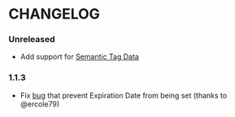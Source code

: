 # CHANGELOG

### Unreleased
- Add support for [Semantic Tag Data](https://developer.apple.com/documentation/walletpasses/semantictags)



### 1.1.3
- Fix [bug](https://github.com/LauLamanApps/apple-passbook/issues/8) that prevent Expiration Date from being set (thanks to @ercole79)
